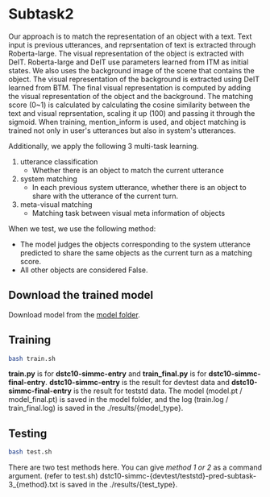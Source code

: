# Subtask2
Our approach is to match the representation of an object with a text. Text input is previous utterances, and reprsentation of text is extracted through Roberta-large. The visual representation of the object is extracted with DeIT. Roberta-large and DeIT use parameters learned from ITM as initial states. We also uses the background image of the scene that contains the object. The visual representation of the background is extracted using DeIT learned from BTM. The final visual representation is computed by adding the visual representation of the object and the background. The matching score (0~1) is calculated by calculating the cosine similarity between the text and visual reprsentation, scaling it up (100) and passing it through the sigmoid. When training, mention_inform is used, and object matching is trained not only in user's utterances but also in system's utterances.


Additionally, we apply the following 3 multi-task learning.

1. utterance classification
    - Whether there is an object to match the current utterance
2. system matching
    - In each previous system utterance, whether there is an object to share with the utterance of the current turn.
3. meta-visual matching
    - Matching task between visual meta information of objects
    
When we test, we use the following method:

- The model judges the objects corresponding to the system utterance predicted to share the same objects as the current turn as a matching score.
- All other objects are considered False.

## Download the trained model 
Download model from the [model folder](https://github.com/rungjoo/simmc2.0/tree/master/sub2_1/model).

## Training
```bash
bash train.sh
```
**train.py** is for **dstc10-simmc-entry** and **train_final.py** is for **dstc10-simmc-final-entry**. **dstc10-simmc-entry** is the result for devtest data and **dstc10-simmc-final-entry** is the result for teststd data. The model (model.pt / model_final.pt) is saved in the model folder, and the log (train.log / train_final.log) is saved in the ./results/{model_type}.

## Testing
```bash
bash test.sh
```
There are two test methods here. You can give *method 1 or 2* as a command argument. (refer to test.sh) dstc10-simmc-{devtest/teststd}-pred-subtask-3_{method}.txt is saved in the ./results/{test_type}.